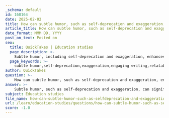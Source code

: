 ```yaml
---
_schema: default
id: 168164
date: 2025-02-02
title: How can subtle humor, such as self-deprecation and exaggeration, enhance writing?
article_title: How can subtle humor, such as self-deprecation and exaggeration, enhance writing?
date_format: MMM DD, YYYY
post_on_text: Posted on
seo:
  title: QuickTakes | Education studies
  page_description: >-
    Subtle humor, including self-deprecation and exaggeration, enhances writing by increasing engagement, relatability, and thought-provoking themes, allowing authors to connect with readers and ease tension.
  page_keywords: >-
    subtle humor,self-deprecation,exaggeration,engaging writing,relatable content,easing tension,highlighting absurdities,enhancing themes,Humor in essays,Tim Kreider
author: QuickTakes
question: >-
    How can subtle humor, such as self-deprecation and exaggeration, enhance writing?
answer: >-
    Subtle humor, such as self-deprecation and exaggeration, can significantly enhance writing by making it more engaging and relatable to readers. Here are several ways in which these forms of humor contribute to effective writing:\n\n1. **Engagement**: Humor captures the reader's attention and keeps them interested in the text. For instance, in Tim Kreider's essay "A Man and His Cat," the use of self-deprecating humor allows readers to connect with the author on a personal level. By sharing his own flaws or absurdities, Kreider invites readers to laugh with him, creating a bond that enhances their engagement with the essay.\n\n2. **Relatability**: Self-deprecating humor often highlights common human experiences, making the writing more relatable. Readers may see themselves in the author's experiences, which fosters a sense of camaraderie. This relatability can make serious topics more approachable, allowing readers to reflect on their own lives in light of the author's experiences.\n\n3. **Easing Tension**: Humor can serve as a tool to ease tension in discussions of serious or sensitive topics. By incorporating exaggeration or light-hearted anecdotes, writers can create a more relaxed atmosphere, encouraging readers to engage with the material without feeling overwhelmed. This technique is particularly effective in essays that explore complex themes, such as the human-animal connection, as seen in Kreider's work.\n\n4. **Highlighting Absurdities**: Exaggeration can be used to emphasize the absurdities of everyday life, prompting readers to think critically about their own experiences. In Kreider's essay, humorous depictions of cat birthday parties and anthropomorphizing pets serve to highlight the often ridiculous nature of pet ownership. This not only entertains but also encourages readers to reflect on the broader implications of their relationships with animals.\n\n5. **Enhancing Themes**: Humor can reinforce the central themes of a piece. In Kreider's essay, the humor surrounding pet ownership underscores the complexities of the human-animal bond, allowing readers to engage with the theme on a deeper level. By using humor to explore these themes, writers can provoke thought and discussion, enriching the reader's experience.\n\nIn summary, subtle humor, particularly through self-deprecation and exaggeration, enhances writing by making it more engaging, relatable, and thought-provoking. It allows authors to connect with their audience, ease tension, and highlight important themes, ultimately enriching the reading experience.
subject: Education studies
file_name: how-can-subtle-humor-such-as-selfdeprecation-and-exaggeration-enhance-writing.md
url: /learn/education-studies/questions/how-can-subtle-humor-such-as-selfdeprecation-and-exaggeration-enhance-writing
score: -1.0
---
```


&nbsp;